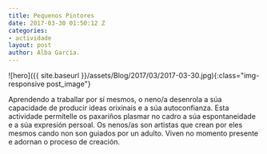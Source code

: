 ```yaml
---
title: Pequenos Pintores
date: 2017-03-30 01:50:12 Z
categories:
- actividade
layout: post
author: Alba García.
---
```


![hero]({{ site.baseurl }}/assets/Blog/2017/03/2017-03-30.jpg){:class="img-responsive post_image"}
<br>

Aprendendo a traballar por sí mesmos, o neno/a desenrola a súa capacidade de producir ideas orixinais e a súa autoconfianza.
Esta actividade permítelle os paxariños plasmar no cadro a súa espontaneidade e a súa expresión persoal.
Os nenos/as son artistas que crean por eles mesmos cando non son guiados por un adulto. Viven no momento presente e adornan o proceso de creación.





